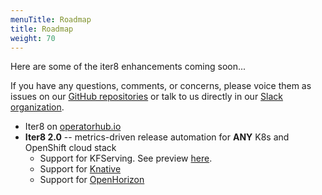 ```yaml
---
menuTitle: Roadmap
title: Roadmap
weight: 70
---
```


Here are some of the iter8 enhancements coming soon...

If you have any questions, comments, or concerns, please voice them as issues on our [GitHub repositories](https://github.com/iter8-tools/) or talk to us directly in our [Slack organization](https://join.slack.com/t/iter8-tools/shared_invite/enQtODU0NTczMTQ5NDU4LTJmNGE1OTBhOWI4NzllZGE0ZjdhM2M3MzJlMjcxYjliMTJlM2YxMzQ4OWQ5NGViYTM2MTU4MWRkZTgxNzZiMzg).

* Iter8 on [operatorhub.io](https://operatorhub.io/)
* **Iter8 2.0** -- metrics-driven release automation for **ANY** K8s and OpenShift cloud stack
  + Support for KFServing. See preview [here](https://github.com/iter8-tools/iter8-kfserving).
  + Support for [Knative](https://knative.dev)
  + Support for [OpenHorizon](https://www.lfedge.org/projects/openhorizon)
